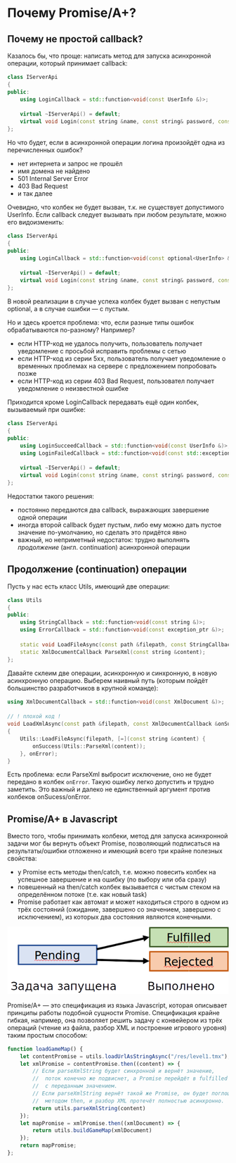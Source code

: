 # Почему Promise/A+?

## Почему не простой callback?

Казалось бы, что проще: написать метод для запуска асинхронной операции, который принимает callback:

```cpp
class IServerApi
{
public:
    using LoginCallback = std::function<void(const UserInfo &)>;

    virtual ~IServerApi() = default;
    virtual void Login(const string &name, const string& password, const LoginCallback &callback) = 0;
};
```

Но что будет, если в асинхронной операции логина произойдёт одна из перечисленных ошибок?

- нет интернета и запрос не прошёл
- имя домена не найдено
- 501 Internal Server Error
- 403 Bad Request
- и так далее

Очевидно, что колбек не будет вызван, т.к. не существует допустимого UserInfo. Если callback следует вызывать при любом результате, можно его видоизменить:

```cpp
class IServerApi
{
public:
    using LoginCallback = std::function<void(const optional<UserInfo> &)>;

    virtual ~IServerApi() = default;
    virtual void Login(const string &name, const string& password, const LoginCallback &callback) = 0;
};
```

В новой реализации в случае успеха колбек будет вызван с непустым optional, а в случае ошибки &mdash; с пустым.

Но и здесь кроется проблема: что, если разные типы ошибок обрабатываются по-разному? Например?

- если HTTP-код не удалось получить, пользователь получает уведомление с просьбой исправить проблемы с сетью
- если HTTP-код из серии 5xx, пользователь получает уведомление о временных проблемах на сервере с предложением попробовать позже
- если HTTP-код из серии 403 Bad Request, пользовател получает уведомление о неизвестной ошибке

Приходится кроме LoginCallback передавать ещё один колбек, вызываемый при ошибке:

```cpp
class IServerApi
{
public:
    using LoginSucceedCallback = std::function<void(const UserInfo &)>;
    using LoginFailedCallback = std::function<void(const std::exception_ptr &)>;

    virtual ~IServerApi() = default;
    virtual void Login(const string &name, const string& password, const LoginSucceedCallback &onSuccess, const LoginFailedCallback &onFailed) = 0;
};
```

Недостатки такого решения:

- постоянно передаются два callback, выражающих завершение одной операции
- иногда второй callback будет пустым, либо ему можно дать пустое значение по-умолчанию, но сделать это придётся явно
- важный, но неприметный недостаток: трудно выполнять *продолжение* (англ. continuation) асинхронной операции

## Продолжение (continuation) операции

Пусть у нас есть класс Utils, имеющий две операции:

```cpp
class Utils
{
public:
    using StringCallback = std::function<void(const string &)>;
    using ErrorCallback = std::function<void(const exception_ptr &)>;

    static void LoadFileAsync(const path &filepath, const StringCallback &onSuccess, const ErrorCallback &onError);
    static XmlDocumentCallback ParseXml(const string &content);
};
```

Давайте склеим две операции, асинхронную и синхронную, в новую асинхронную операцию. Выберем наивный путь (которым пойдёт большинство разработчиков в крупной команде):

```cpp
using XmlDocumentCallback = std::function<void(const XmlDocument &)>;

// ! плохой код !
void LoadXmlAsync(const path &filepath, const XmlDocumentCallback &onSuccess, const ErrorCallback &onError)
{
    Utils::LoadFileAsync(filepath, [=](const string &content) {
        onSuccess(Utils::ParseXml(content));
    }, onError);
}
```

Есть проблема: если ParseXml выбросит исключение, оно не будет передано в колбек `onError`. Такую ошибку легко допустить и трудно заметить. Это важный и далеко не единственный аргумент против колбеков onSucess/onError.

## Promise/A+ в Javascript

Вместо того, чтобы принимать колбеки, метод для запуска асинхронной задачи мог бы вернуть объект Promise, позволяющий подписаться на результаты/ошибки отложенно и имеющий всего три крайне полезных свойства:

- у Promise есть методы then/catch, т.е. можно повесить колбек на успешное завершение и на ошибку (по выбору или оба сразу)
- повешенный на then/catch колбек вызывается с чистым стеком на определённом потоке (т.е. как новый task)
- Promise работает как автомат и может находиться строго в одном из трёх состояний (ожидание, завершено со значением, завершено с исключением), из которых два состояния являются конечными.

![Иллюстрация](img/promise-states.png)

Promise/A+ &mdash; это спецификация из языка Javascript, которая описывает принципы работы подобной сущности Promise. Спецификация крайне гибкая, например, она позволяет решить задачу с конвейером из трёх операций (чтение из файла, разбор XML и построение игрового уровня) таким простым способом:

```js
function loadGameMap() {
    let contentPromise = utils.loadUrlAsStringAsync("/res/level1.tmx");
    let xmlPromise = contentPromise.then((content) => {
        // Если parseXmlString будет синхронной и вернёт значение,
        //  поток конечно же подвиснет, а Promise перейдёт в fulfilled state
        //  с переданным значением.
        // Если parseXmlString вернёт такой же Promise, он будет поглощён
        //  методом then, и разбор XML протечёт полностью асинхронно.
        return utils.parseXmlString(content)
    });
    let mapPromise = xmlPromise.then((xmlDocument) => {
        return utils.buildGameMap(xmlDocument)
    });
    return mapPromise;
};
```
